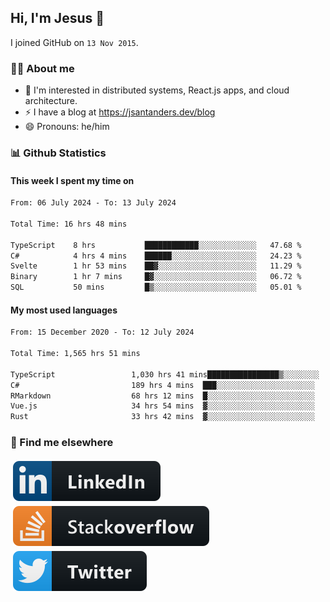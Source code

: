 ## Hi, I'm Jesus 👋

I joined GitHub on `13 Nov 2015`.

<!-- Talking about you -->

### 👨‍💻 About me

- 👦 I'm interested in distributed systems, React.js apps, and cloud architecture.
- ⚡️ I have a blog at <https://jsantanders.dev/blog>
- 😄 Pronouns: he/him

### 📊 Github Statistics

#### This week I spent my time on

<!--START_SECTION:weekly-->

```txt
From: 06 July 2024 - To: 13 July 2024

Total Time: 16 hrs 48 mins

TypeScript    8 hrs           ████████████░░░░░░░░░░░░░   47.68 %
C#            4 hrs 4 mins    ██████░░░░░░░░░░░░░░░░░░░   24.23 %
Svelte        1 hr 53 mins    ██▓░░░░░░░░░░░░░░░░░░░░░░   11.29 %
Binary        1 hr 7 mins     █▓░░░░░░░░░░░░░░░░░░░░░░░   06.72 %
SQL           50 mins         █▒░░░░░░░░░░░░░░░░░░░░░░░   05.01 %
```

<!--END_SECTION:weekly-->

#### My most used languages

<!--START_SECTION:alltime-->

```txt
From: 15 December 2020 - To: 12 July 2024

Total Time: 1,565 hrs 51 mins

TypeScript                 1,030 hrs 41 mins████████████████▒░░░░░░░░   65.82 %
C#                         189 hrs 4 mins  ███░░░░░░░░░░░░░░░░░░░░░░   12.07 %
RMarkdown                  68 hrs 12 mins  █░░░░░░░░░░░░░░░░░░░░░░░░   04.36 %
Vue.js                     34 hrs 54 mins  ▓░░░░░░░░░░░░░░░░░░░░░░░░   02.23 %
Rust                       33 hrs 42 mins  ▓░░░░░░░░░░░░░░░░░░░░░░░░   02.15 %
```

<!--END_SECTION:alltime-->

### 📢 Find me elsewhere

<p>
  <a target="_blank" href="https://linkedin.com/in/jsantanders">
    <img src="https://github.com/jsantanders/jsantanders/blob/master/img/linkedin.svg" alt="LinkedIn" style="vertical-align:top; margin:4px">
  </a>
  
  <a target="_blank" href="https://stackoverflow.com/users/7318331/jesus-santander">
    <img src="https://github.com/jsantanders/jsantanders/blob/master/img/stackoverflow.svg" alt="StackOverflow" style="vertical-align:top; margin:4px">
  </a>
  
  <a target="_blank" href="http://twitter.com/jsantanders">
    <img src="https://github.com/jsantanders/jsantanders/blob/master/img/twitter.svg" alt="Twitter" style="vertical-align:top; margin:4px">
  </a>
</p>
